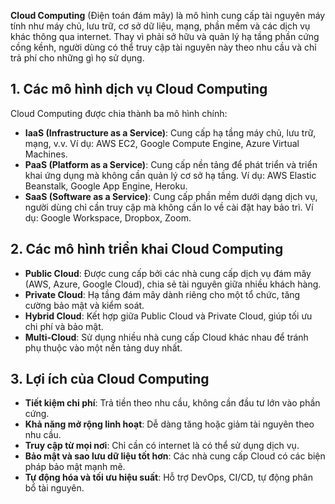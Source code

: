 **Cloud Computing** (Điện toán đám mây) là mô hình cung cấp tài nguyên máy tính như máy chủ, lưu trữ, cơ sở dữ liệu, mạng, phần mềm và các dịch vụ khác thông qua internet. Thay vì phải sở hữu và quản lý hạ tầng phần cứng cồng kềnh, người dùng có thể truy cập tài nguyên này theo nhu cầu và chỉ trả phí cho những gì họ sử dụng.

## 1. **Các mô hình dịch vụ Cloud Computing**
Cloud Computing được chia thành ba mô hình chính:

- **IaaS (Infrastructure as a Service)**: Cung cấp hạ tầng máy chủ, lưu trữ, mạng, v.v. Ví dụ: AWS EC2, Google Compute Engine, Azure Virtual Machines.
- **PaaS (Platform as a Service)**: Cung cấp nền tảng để phát triển và triển khai ứng dụng mà không cần quản lý cơ sở hạ tầng. Ví dụ: AWS Elastic Beanstalk, Google App Engine, Heroku.
- **SaaS (Software as a Service)**: Cung cấp phần mềm dưới dạng dịch vụ, người dùng chỉ cần truy cập mà không cần lo về cài đặt hay bảo trì. Ví dụ: Google Workspace, Dropbox, Zoom.

## 2. **Các mô hình triển khai Cloud Computing**
- **Public Cloud**: Được cung cấp bởi các nhà cung cấp dịch vụ đám mây (AWS, Azure, Google Cloud), chia sẻ tài nguyên giữa nhiều khách hàng.
- **Private Cloud**: Hạ tầng đám mây dành riêng cho một tổ chức, tăng cường bảo mật và kiểm soát.
- **Hybrid Cloud**: Kết hợp giữa Public Cloud và Private Cloud, giúp tối ưu chi phí và bảo mật.
- **Multi-Cloud**: Sử dụng nhiều nhà cung cấp Cloud khác nhau để tránh phụ thuộc vào một nền tảng duy nhất.

## 3. **Lợi ích của Cloud Computing**
- **Tiết kiệm chi phí**: Trả tiền theo nhu cầu, không cần đầu tư lớn vào phần cứng.
- **Khả năng mở rộng linh hoạt**: Dễ dàng tăng hoặc giảm tài nguyên theo nhu cầu.
- **Truy cập từ mọi nơi**: Chỉ cần có internet là có thể sử dụng dịch vụ.
- **Bảo mật và sao lưu dữ liệu tốt hơn**: Các nhà cung cấp Cloud có các biện pháp bảo mật mạnh mẽ.
- **Tự động hóa và tối ưu hiệu suất**: Hỗ trợ DevOps, CI/CD, tự động phân bổ tài nguyên.
